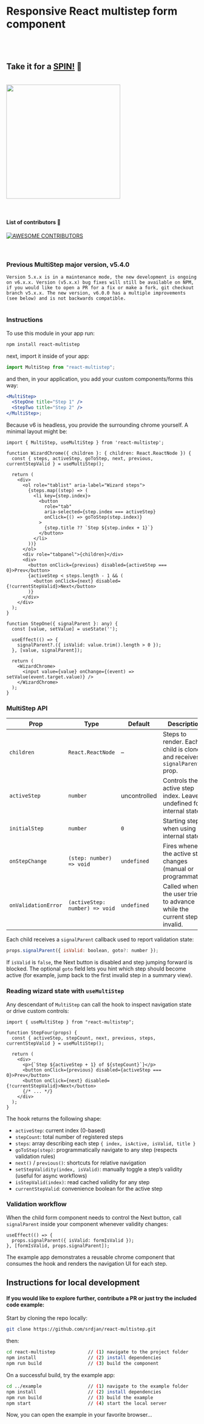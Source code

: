 # Responsive React multistep form component

</br>
</br>

## Take it for a [**SPIN!**](http://srdjan.github.io/react-multistep/) :dizzy:

</br>

<kbd>
<img border=width="500px" height="300px" src="https://raw.githubusercontent.com/srdjan/react-multistep/master/assets/react-multistep.png"/>
</kbd>

</br>
</br>
</br>

#### List of contributors :raised_hands:

<a href = "https://github.com/react-multistep/graphs/contributors">
  <img src="https://contrib.rocks/image?repo=srdjan/react-multistep" alt="AWESOME CONTRIBUTORS" />
</a>

</br>
</br>
</br>

### Previous MultiStep major version, v5.4.0

```
Version 5.x.x is in a maintenance mode, the new development is ongoing on v6.x.x. Version (v5.x.x) bug fixes will still be available on NPM, if you would like to open a PR for a fix or make a fork, git checkout branch v5.x.x. The new version, v6.0.0 has a multiple improvements (see below) and is not backwards compatible.
```

# 

### Instructions

To use this module in your app run:

```sh
npm install react-multistep
```

next, import it inside of your app:

```jsx
import MultiStep from "react-multistep";
```

and then, in your application, you add your custom components/forms this way:

```jsx
<MultiStep>
  <StepOne title="Step 1" />
  <StepTwo title="Step 2" />
</MultiStep>;
```

Because v6 is headless, you provide the surrounding chrome yourself. A minimal
layout might be:

```tsx
import { MultiStep, useMultiStep } from 'react-multistep';

function WizardChrome({ children }: { children: React.ReactNode }) {
  const { steps, activeStep, goToStep, next, previous, currentStepValid } = useMultiStep();

  return (
    <div>
      <ol role="tablist" aria-label="Wizard steps">
        {steps.map((step) => (
          <li key={step.index}>
            <button
              role="tab"
              aria-selected={step.index === activeStep}
              onClick={() => goToStep(step.index)}
            >
              {step.title ?? `Step ${step.index + 1}`}
            </button>
          </li>
        ))}
      </ol>
      <div role="tabpanel">{children}</div>
      <div>
        <button onClick={previous} disabled={activeStep === 0}>Prev</button>
        {activeStep < steps.length - 1 && (
          <button onClick={next} disabled={!currentStepValid}>Next</button>
        )}
      </div>
    </div>
  );
}

function StepOne({ signalParent }: any) {
  const [value, setValue] = useState('');

  useEffect(() => {
    signalParent?.({ isValid: value.trim().length > 0 });
  }, [value, signalParent]);

  return (
    <WizardChrome>
      <input value={value} onChange={(event) => setValue(event.target.value)} />
    </WizardChrome>
  );
}
```

### MultiStep API

| Prop | Type | Default | Description |
| ---- | ---- | ------- | ----------- |
| `children` | `React.ReactNode` | – | Steps to render. Each child is cloned and receives a `signalParent` prop. |
| `activeStep` | `number` | uncontrolled | Controls the active step index. Leave undefined for internal state. |
| `initialStep` | `number` | `0` | Starting step when using internal state. |
| `onStepChange` | `(step: number) => void` | `undefined` | Fires whenever the active step changes (manual or programmatic). |
| `onValidationError` | `(activeStep: number) => void` | `undefined` | Called when the user tries to advance while the current step is invalid. |

Each child receives a `signalParent` callback used to report validation state:

```js
props.signalParent({ isValid: boolean, goto?: number });
```

If `isValid` is `false`, the Next button is disabled and step jumping forward is blocked. The optional `goto` field lets you hint which step should become active (for example, jump back to the first invalid step in a summary view).

### Reading wizard state with `useMultiStep`

Any descendant of `MultiStep` can call the hook to inspect navigation state or drive custom controls:

```tsx
import { useMultiStep } from "react-multistep";

function StepFour(props) {
  const { activeStep, stepCount, next, previous, steps, currentStepValid } = useMultiStep();

  return (
    <div>
      <p>{`Step ${activeStep + 1} of ${stepCount}`}</p>
      <button onClick={previous} disabled={activeStep === 0}>Prev</button>
      <button onClick={next} disabled={!currentStepValid}>Next</button>
      {/* ... */}
    </div>
  );
}
```

The hook returns the following shape:

- `activeStep`: current index (0-based)
- `stepCount`: total number of registered steps
- `steps`: array describing each step `{ index, isActive, isValid, title }`
- `goToStep(step)`: programmatically navigate to any step (respects validation rules)
- `next()` / `previous()`: shortcuts for relative navigation
- `setStepValidity(index, isValid)`: manually toggle a step’s validity (useful for async workflows)
- `isStepValid(index)`: read cached validity for any step
- `currentStepValid`: convenience boolean for the active step

### Validation workflow

When the child form component needs to control the Next button, call `signalParent` inside your component whenever validity changes:

```tsx
useEffect(() => {
  props.signalParent({ isValid: formIsValid });
}, [formIsValid, props.signalParent]);
```

The example app demonstrates a reusable chrome component that consumes the
hook and renders the navigation UI for each step.

## Instructions for local development

#### If you would like to explore further, contribute a PR or just try the included code example:

Start by cloning the repo locally:

```sh
git clone https://github.com/srdjan/react-multistep.git
```

then:

```sh
cd react-multistep            // (1) navigate to the project folder
npm install                   // (2) install dependencies
npm run build                 // (3) build the component
```

On a successful build, try the example app:

```sh
cd ../example                 // (1) navigate to the example folder
npm install                   // (2) install dependencies
npm run build                 // (3) build the example
npm start                     // (4) start the local server
```

Now, you can open the example in your favorite browser...
